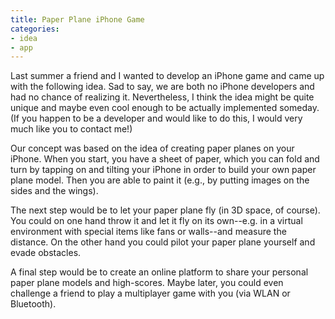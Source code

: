 ```yaml
---
title: Paper Plane iPhone Game
categories:
- idea
- app
---
```

Last summer a friend and I wanted to develop an iPhone game and came up with the following idea. Sad to say, we are both no iPhone developers and had no chance of realizing it. Nevertheless, I think the idea might be quite unique and maybe even cool enough to be actually implemented someday. (If you happen to be a developer and would like to do this, I would very much like you to contact me!)

Our concept was based on the idea of creating paper planes on your iPhone. When you start, you have a sheet of paper, which you can fold and turn by tapping on and tilting your iPhone in order to build your own paper plane model. Then you are able to paint it (e.g., by putting images on the sides and the wings).

The next step would be to let your paper plane fly (in 3D space, of course). You could on one hand throw it and let it fly on its own--e.g. in a virtual environment with special items like fans or walls--and measure the distance. On the other hand you could pilot your paper plane yourself and evade obstacles.

A final step would be to create an online platform to share your personal paper plane models and high-scores. Maybe later, you could even challenge a friend to play a multiplayer game with you (via WLAN or Bluetooth).